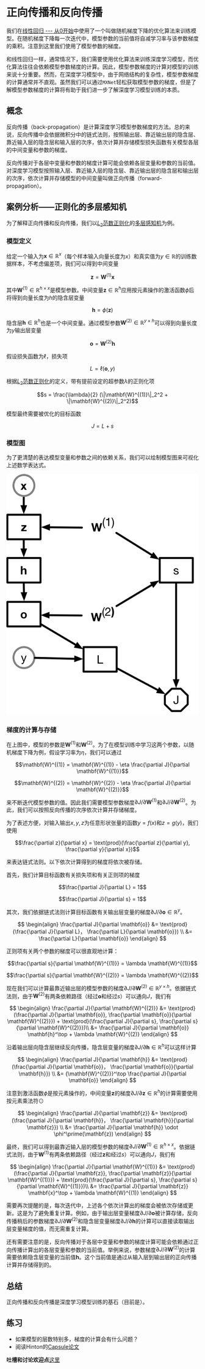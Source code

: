 # 正向传播和反向传播


我们在[线性回归 --- 从0开始](linear-regression-scratch.md)中使用了一个叫做随机梯度下降的优化算法来训练模型。在随机梯度下降每一次迭代中，模型参数的当前值将自减学习率与该参数梯度的乘积。注意到这里我们使用了模型参数的梯度。

和线性回归一样，通常情况下，我们需要使用优化算法来训练深度学习模型，而优化算法往往会依赖模型参数梯度的计算。因此，模型参数梯度的计算对模型的训练来说十分重要。然而，在深度学习模型中，由于网络结构的复杂性，模型参数梯度的计算通常并不直观。虽然我们可以通过`MXNet`轻松获取模型参数的梯度，但是了解模型参数梯度的计算将有助于我们进一步了解深度学习模型训练的本质。


## 概念

反向传播（back-propagation）是计算深度学习模型参数梯度的方法。总的来说，反向传播中会依据微积分中的链式法则，按照输出层、靠近输出层的隐含层、靠近输入层的隐含层和输入层的次序，依次计算并存储模型损失函数有关模型各层的中间变量和参数的梯度。

反向传播对于各层中变量和参数的梯度计算可能会依赖各层变量和参数的当前值。对深度学习模型按照输入层、靠近输入层的隐含层、靠近输出层的隐含层和输出层的次序，依次计算并存储模型的中间变量叫做正向传播（forward-propagation）。


## 案例分析——正则化的多层感知机

为了解释正向传播和反向传播，我们以[$L_2$范数正则化](reg-scratch.md)的[多层感知机](mlp-scratch.md)为例。


### 模型定义

给定一个输入为$\mathbf{x} \in \mathbb{R}^x$（每个样本输入向量长度为$x$）和真实值为$y \in \mathbb{R}$的训练数据样本，不考虑偏差项，我们可以得到中间变量

$$\mathbf{z} = \mathbf{W}^{(1)} \mathbf{x}$$

其中$\mathbf{W}^{(1)} \in \mathbb{R}^{h \times x}$是模型参数。中间变量$\mathbf{z} \in \mathbb{R}^h$应用按元素操作的激活函数$\phi$后将得到向量长度为$h$的隐含层变量

$$\mathbf{h} = \phi (\mathbf{z})$$

隐含层$\mathbf{h} \in \mathbb{R}^h$也是一个中间变量。通过模型参数$\mathbf{W}^{(2)} \in \mathbb{R}^{y \times h}$可以得到向量长度为$y$输出层变量

$$\mathbf{o} = \mathbf{W}^{(2)} \mathbf{h}$$

假设损失函数为$\ell$，损失项

$$L = \ell(\mathbf{o}, y)$$

根据[$L_2$范数正则化](reg-scratch.md)的定义，带有提前设定的超参数$\lambda$的正则化项

$$s = \frac{\lambda}{2} (\|\mathbf{W}^{(1)}\|_2^2 + \|\mathbf{W}^{(2)}\|_2^2)$$

模型最终需要被优化的目标函数

$$J = L + s$$

### 模型图

为了更清楚的表达模型变量和参数之间的依赖关系，我们可以绘制模型图来可视化上述数学表达式。

![](../img/backprop.png)

### 梯度的计算与存储

在上图中，模型的参数是$\mathbf{W}^{(1)}$和$\mathbf{W}^{(2)}$。为了在模型训练中学习这两个参数，以随机梯度下降为例，假设学习率为$\eta$，我们可以通过

$$\mathbf{W}^{(1)} = \mathbf{W}^{(1)} - \eta \frac{\partial J}{\partial \mathbf{W}^{(1)}}$$

$$\mathbf{W}^{(2)} = \mathbf{W}^{(2)} - \eta \frac{\partial J}{\partial \mathbf{W}^{(2)}}$$

来不断迭代模型参数的值。因此我们需要模型参数梯度$\partial J/\partial \mathbf{W}^{(1)}$和$\partial J/\partial \mathbf{W}^{(2)}$。为此，我们可以按照反向传播的次序依次计算并存储梯度。

为了表述方便，对输入输出$x,y,z$为任意形状张量的函数$y=f(x)$和$z=g(y)$，我们使用

$$\frac{\partial z}{\partial x} = \text{prod}(\frac{\partial z}{\partial y}, \frac{\partial y}{\partial x})$$

来表达链式法则。以下依次计算得到的梯度将依次被存储。


首先，我们计算目标函数有关损失项和有关正则项的梯度

$$\frac{\partial J}{\partial L} = 1$$

$$\frac{\partial J}{\partial s} = 1$$





其次，我们依据链式法则计算目标函数有关输出层变量的梯度$\partial J/\partial \mathbf{o} \in \mathbb{R}^{y}$。

$$
\begin{align}
\frac{\partial J}{\partial \mathbf{o}} 
&= \text{prod}(\frac{\partial J}{\partial L}， \frac{\partial L}{\partial \mathbf{o}}) \\
&= \frac{\partial L}{\partial \mathbf{o}}
\end{align}
$$


正则项有关两个参数的梯度可以很直观地计算：

$$\frac{\partial s}{\partial \mathbf{W}^{(1)}} = \lambda \mathbf{W}^{(1)}$$

$$\frac{\partial s}{\partial \mathbf{W}^{(2)}} = \lambda \mathbf{W}^{(2)}$$



现在我们可以计算最靠近输出层的模型参数的梯度$\partial J/\partial \mathbf{W}^{(2)} \in \mathbb{R}^{y \times h}$。依据链式法则，由于$\mathbf{W}^{(2)}$有两条依赖路径（经过$\mathbf{o}$和经过$s$）可以通向$J$，我们有

$$
\begin{align}
\frac{\partial J}{\partial \mathbf{W}^{(2)}} 
&= \text{prod}(\frac{\partial J}{\partial \mathbf{o}}, \frac{\partial \mathbf{o}}{\partial \mathbf{W}^{(2)}}) + \text{prod}(\frac{\partial J}{\partial s}, \frac{\partial s}{\partial \mathbf{W}^{(2)}})\\
&= \frac{\partial J}{\partial \mathbf{o}} \mathbf{h}^\top + \lambda \mathbf{W}^{(2)}
\end{align}
$$


沿着输出层向隐含层继续反向传播，隐含层变量的梯度$\partial J/\partial \mathbf{h} \in \mathbb{R}^h$可以这样计算

$$
\begin{align}
\frac{\partial J}{\partial \mathbf{h}} 
&= \text{prod}(\frac{\partial J}{\partial \mathbf{o}}， \frac{\partial \mathbf{o}}{\partial \mathbf{h}}) \\
&= {\mathbf{W}^{(2)}}^\top \frac{\partial J}{\partial \mathbf{o}}
\end{align}
$$


注意到激活函数$\phi$是按元素操作的，中间变量$\mathbf{z}$的梯度$\partial J/\partial \mathbf{z} \in \mathbb{R}^h$的计算需要使用按元素乘法符$\odot$

$$
\begin{align}
\frac{\partial J}{\partial \mathbf{z}} 
&= \text{prod}(\frac{\partial J}{\partial \mathbf{h}}， \frac{\partial \mathbf{h}}{\partial \mathbf{z}}) \\
&= \frac{\partial J}{\partial \mathbf{h}} \odot \phi^\prime(\mathbf{z})
\end{align}
$$

最终，我们可以得到最靠近输入层的模型参数的梯度$\partial J/\partial \mathbf{W}^{(1)} \in \mathbb{R}^{h \times x}$。依据链式法则，由于$\mathbf{W}^{(1)}$有两条依赖路径（经过$\mathbf{z}$和经过$s$）可以通向$J$，我们有

$$
\begin{align}
\frac{\partial J}{\partial \mathbf{W}^{(1)}} 
&= \text{prod}(\frac{\partial J}{\partial \mathbf{z}}, \frac{\partial \mathbf{z}}{\partial \mathbf{W}^{(1)}}) + \text{prod}(\frac{\partial J}{\partial s}, \frac{\partial s}{\partial \mathbf{W}^{(1)}})\\
&= \frac{\partial J}{\partial \mathbf{z}} \mathbf{x}^\top + \lambda \mathbf{W}^{(1)}
\end{align}
$$


需要再次提醒的是，每次迭代中，上述各个依次计算出的梯度会被依次存储或更新。这是为了避免重复计算。例如，由于输出层变量梯度$\partial J/\partial \mathbf{o}$被计算存储，反向传播稍后的参数梯度$\partial J/\partial \mathbf{W}^{(2)}$和隐含层变量梯度$\partial J/\partial \mathbf{h}$的计算可以直接读取输出层变量梯度的值，而无需重复计算。

还有需要注意的是，反向传播对于各层中变量和参数的梯度计算可能会依赖通过正向传播计算出的各层变量和参数的当前值。举例来说，参数梯度$\partial J/\partial \mathbf{W}^{(2)}$的计算需要依赖隐含层变量的当前值$\mathbf{h}$。这个当前值是通过从输入层到输出层的正向传播计算并存储得到的。

## 总结

正向传播和反向传播是深度学习模型训练的基石（目前是）。


## 练习

- 如果模型的层数特别多，梯度的计算会有什么问题？
- 阅读Hinton的[Capsule论文](https://arxiv.org/abs/1710.09829)

**吐槽和讨论欢迎点**[这里](https://discuss.gluon.ai/t/topic/3710)
